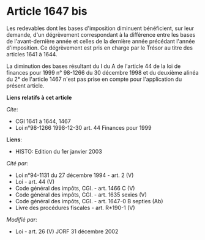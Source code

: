 # Article 1647 bis

Les redevables dont les bases d'imposition diminuent bénéficient, sur leur demande, d'un dégrèvement correspondant à la
différence entre les bases de l'avant-dernière année et celles de la dernière année précédant l'année d'imposition. Ce
dégrèvement est pris en charge par le Trésor au titre des articles 1641 à 1644.

La diminution des bases résultant du I du A de l'article 44 de la loi de finances pour 1999 n° 98-1266 du 30 décembre 1998 et
du deuxième alinéa du 2° de l'article 1467 n'est pas prise en compte pour l'application du présent article.

**Liens relatifs à cet article**

_Cite_:

  - CGI 1641 à 1644, 1467
  - Loi n°98-1266 1998-12-30 art. 44 Finances pour 1999

**Liens**:

  - HISTO: Edition du 1er janvier 2003

_Cité par_:

  - Loi n°94-1131 du 27 décembre 1994 - art. 2 (V)
  - Loi - art. 44 (V)
  - Code général des impôts, CGI. - art. 1466 C (V)
  - Code général des impôts, CGI. - art. 1635 sexies (V)
  - Code général des impôts, CGI. - art. 1647-0 B septies (Ab)
  - Livre des procédures fiscales - art. R*190-1 (V)

_Modifié par_:

  - Loi - art. 26 (V) JORF 31 décembre 2002
